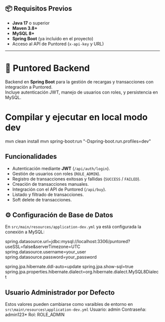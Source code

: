 ## 📦 Requisitos Previos

- **Java 17** o superior
- **Maven 3.8+**
- **MySQL 8+**
- **Spring Boot** (ya incluido en el proyecto)
- Acceso al API de Puntored (`x-api-key` y URL)

---
# 📌 Puntored Backend

Backend en **Spring Boot** para la gestión de recargas y transacciones con integración a Puntored.  
Incluye autenticación JWT, manejo de usuarios con roles, y persistencia en MySQL.

# Compilar y ejecutar en local modo dev
mvn clean install
mvn spring-boot:run "-Dspring-boot.run.profiles=dev"

## Funcionalidades

- Autenticación mediante **JWT** (`/api/auth/login`).
- Gestión de usuarios con roles (`ROLE_ADMIN`).
- Registro de transacciones exitosas y fallidas (`SUCCESS` / `FAILED`).
- Creación de transacciones manuales.
- Integración con el API de Puntored (`/api/buy`).
- Listado y filtrado de transacciones.
- Soft delete de transacciones.


## ⚙️ Configuración de Base de Datos

En `src/main/resources/application-dev.yml` ya está configurada la conexión a MySQL:

spring.datasource.url=jdbc:mysql://localhost:3306/puntored?useSSL=false&serverTimezone=UTC
spring.datasource.username=your_user
spring.datasource.password=your_password

spring.jpa.hibernate.ddl-auto=update
spring.jpa.show-sql=true
spring.jpa.properties.hibernate.dialect=org.hibernate.dialect.MySQL8Dialect


## Usuario Administrador por Defecto
Estos valores pueden cambiarse como varaibles de entorno en `src\main\resources\application-dev.yml`
Usuario: admin
Contraseña: admin123*
Rol: ROLE_ADMIN